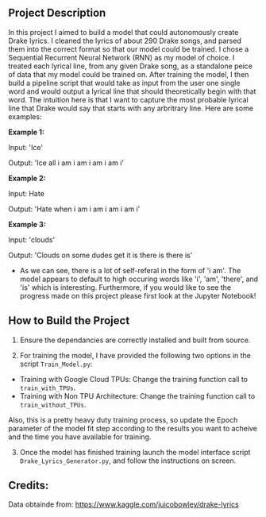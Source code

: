 ## Project Description

In this project I aimed to build a model that could autonomously create Drake lyrics. I cleaned the lyrics of about 290 Drake songs, and parsed them into the correct format so that our model could be trained. I chose a Sequential Recurrent Neural Network (RNN) as my model of choice. I treated each lyrical line, from any given Drake song, as a standalone peice of data that my model could be trained on. After training the model, I then build a pipeline script that would take as input from the user one single word and would output a lyrical line that should theoretically begin with that word. The intuition here is that I want to capture the most probable lyrical line that Drake would say that starts with any arbritrary line. Here are some examples:

**Example 1:**

Input: 'Ice'

Output: 'Ice all i am i am i am i am i' 

**Example 2:**

Input: Hate

Output: 'Hate when i am i am i am i am i'

**Example 3:**

Input: 'clouds'

Output: 'Clouds on some dudes get it is there is there is'

* As we can see, there is a lot of self-referal in the form of 'i am'. The model appears to default to high occuring words like 'i', 'am', 'there', and 'is' which is interesting. Furthermore, if you would like to see the progress made on this project please first look at the Jupyter Notebook!

## How to Build the Project

1) Ensure the dependancies are correctly installed and built from source.

2) For training the model, I have provided the following two options in the script `Train_Model.py`:

- Training with Google Cloud TPUs: Change the training function call to `train_with_TPUs`.
- Training with Non TPU Architecture: Change the training function call to `train_without_TPUs`.

Also, this is a pretty heavy duty training process, so update the Epoch parameter of the model fit step according to the results you want to acheive and the time you have available for training.

3) Once the model has finished training launch the model interface script `Drake_Lyrics_Generator.py`, and follow the instructions on screen.


## Credits:

Data obtainde from: https://www.kaggle.com/juicobowley/drake-lyrics
